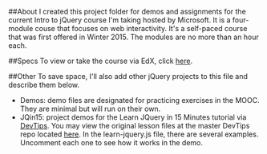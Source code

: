 ##About
I created this project folder for demos and assignments for the current Intro to jQuery course I'm taking hosted by Microsoft. It is a four-module couse that focuses on web interactivity.  It's a self-paced course that was first offered in Winter 2015. The modules are no more than an hour each.

##Specs
To view or take the course via EdX, click [here](https://www.edx.org/course/introduction-jquery-microsoft-dev208x-0).

##Other
To save space, I'll also add other jQuery projects to this file and describe them below.
* Demos: demo files are designated for practicing exercises in the MOOC. They are minimal but will run on their own.
* JQin15: project demos for the Learn JQuery in 15 Minutes tutorial via [DevTips](https://www.youtube.com/watch?v=Pt49y1gm0jw). You may view the original lesson files at the master DevTips repo located [here](https://github.com/DevTips/Learn-jQuery-in-15-minutes). In the learn-jquery.js file, there are several examples. Uncomment each one to see how it works in the demo.